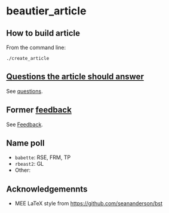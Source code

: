 # beautier_article

## How to build article

From the command line:

```
./create_article
```

## [Questions the article should answer](questions.md)

See [questions](questions.md).

## Former [feedback](feedback/README.md)

See [Feedback](feedback/README.md).

## Name poll

 * `babette`: RSE, FRM, TP
 * `rbeast2`: GL
 * Other:

## Acknowledgemennts

 * MEE LaTeX style from https://github.com/seananderson/bst